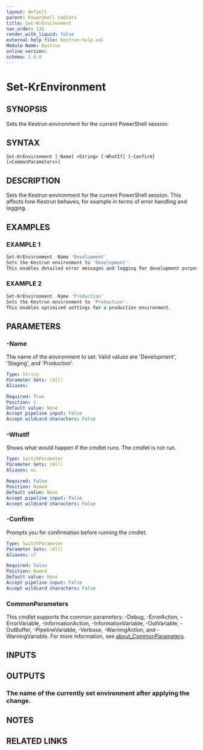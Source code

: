 ```yaml
---
layout: default
parent: PowerShell Cmdlets
title: Set-KrEnvironment
nav_order: 133
render_with_liquid: false
external help file: Kestrun-help.xml
Module Name: Kestrun
online version:
schema: 2.0.0
---
```


# Set-KrEnvironment

## SYNOPSIS
Sets the Kestrun environment for the current PowerShell session.

## SYNTAX

```
Set-KrEnvironment [-Name] <String> [-WhatIf] [-Confirm] [<CommonParameters>]
```

## DESCRIPTION
Sets the Kestrun environment for the current PowerShell session.
This affects how Kestrun behaves, for example in terms of error handling and logging.

## EXAMPLES

### EXAMPLE 1
```powershell
Set-KrEnvironment -Name 'Development'
Sets the Kestrun environment to 'Development'.
This enables detailed error messages and logging for development purposes.
```

### EXAMPLE 2
```powershell
Set-KrEnvironment -Name 'Production'
Sets the Kestrun environment to 'Production'.
This enables optimized settings for a production environment.
```

## PARAMETERS

### -Name
The name of the environment to set.
Valid values are 'Development', 'Staging', and 'Production'.

```yaml
Type: String
Parameter Sets: (All)
Aliases:

Required: True
Position: 1
Default value: None
Accept pipeline input: False
Accept wildcard characters: False
```

### -WhatIf
Shows what would happen if the cmdlet runs.
The cmdlet is not run.

```yaml
Type: SwitchParameter
Parameter Sets: (All)
Aliases: wi

Required: False
Position: Named
Default value: None
Accept pipeline input: False
Accept wildcard characters: False
```

### -Confirm
Prompts you for confirmation before running the cmdlet.

```yaml
Type: SwitchParameter
Parameter Sets: (All)
Aliases: cf

Required: False
Position: Named
Default value: None
Accept pipeline input: False
Accept wildcard characters: False
```

### CommonParameters
This cmdlet supports the common parameters: -Debug, -ErrorAction, -ErrorVariable, -InformationAction, -InformationVariable, -OutVariable, -OutBuffer, -PipelineVariable, -Verbose, -WarningAction, and -WarningVariable. For more information, see [about_CommonParameters](http://go.microsoft.com/fwlink/?LinkID=113216).

## INPUTS

## OUTPUTS

### The name of the currently set environment after applying the change.
## NOTES

## RELATED LINKS
